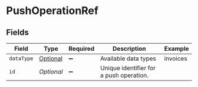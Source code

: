 # PushOperationRef


## Fields

| Field                                                     | Type                                                      | Required                                                  | Description                                               | Example                                                   |
| --------------------------------------------------------- | --------------------------------------------------------- | --------------------------------------------------------- | --------------------------------------------------------- | --------------------------------------------------------- |
| `dataType`                                                | [Optional<DataType>](../../models/components/DataType.md) | :heavy_minus_sign:                                        | Available data types                                      | invoices                                                  |
| `id`                                                      | *Optional<String>*                                        | :heavy_minus_sign:                                        | Unique identifier for a push operation.                   |                                                           |
